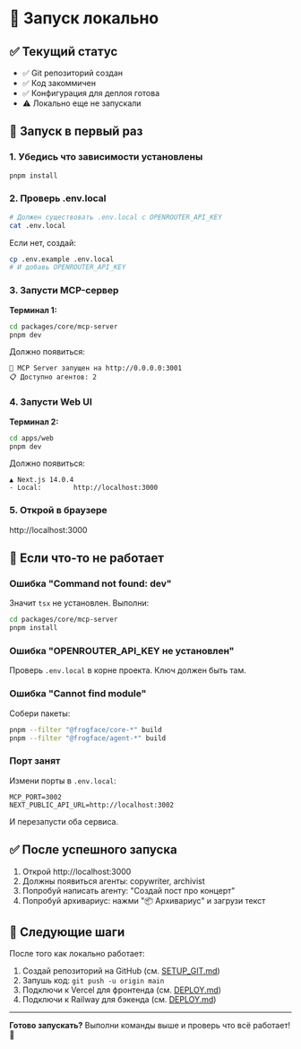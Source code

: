# 🚀 Запуск локально

## ✅ Текущий статус

- ✅ Git репозиторий создан
- ✅ Код закоммичен
- ✅ Конфигурация для деплоя готова
- ⚠️ Локально еще не запускали

## 🔧 Запуск в первый раз

### 1. Убедись что зависимости установлены

```bash
pnpm install
```

### 2. Проверь .env.local

```bash
# Должен существовать .env.local с OPENROUTER_API_KEY
cat .env.local
```

Если нет, создай:
```bash
cp .env.example .env.local
# И добавь OPENROUTER_API_KEY
```

### 3. Запусти MCP-сервер

**Терминал 1:**
```bash
cd packages/core/mcp-server
pnpm dev
```

Должно появиться:
```
🚀 MCP Server запущен на http://0.0.0.0:3001
📋 Доступно агентов: 2
```

### 4. Запусти Web UI

**Терминал 2:**
```bash
cd apps/web
pnpm dev
```

Должно появиться:
```
▲ Next.js 14.0.4
- Local:        http://localhost:3000
```

### 5. Открой в браузере

http://localhost:3000

## 🐛 Если что-то не работает

### Ошибка "Command not found: dev"

Значит `tsx` не установлен. Выполни:
```bash
cd packages/core/mcp-server
pnpm install
```

### Ошибка "OPENROUTER_API_KEY не установлен"

Проверь `.env.local` в корне проекта. Ключ должен быть там.

### Ошибка "Cannot find module"

Собери пакеты:
```bash
pnpm --filter "@frogface/core-*" build
pnpm --filter "@frogface/agent-*" build
```

### Порт занят

Измени порты в `.env.local`:
```
MCP_PORT=3002
NEXT_PUBLIC_API_URL=http://localhost:3002
```

И перезапусти оба сервиса.

## ✅ После успешного запуска

1. Открой http://localhost:3000
2. Должны появиться агенты: copywriter, archivist
3. Попробуй написать агенту: "Создай пост про концерт"
4. Попробуй архивариус: нажми "📦 Архивариус" и загрузи текст

## 🎯 Следующие шаги

После того как локально работает:
1. Создай репозиторий на GitHub (см. [SETUP_GIT.md](./SETUP_GIT.md))
2. Запушь код: `git push -u origin main`
3. Подключи к Vercel для фронтенда (см. [DEPLOY.md](./DEPLOY.md))
4. Подключи к Railway для бэкенда (см. [DEPLOY.md](./DEPLOY.md))

---

**Готово запускать?** Выполни команды выше и проверь что всё работает! 🚀

